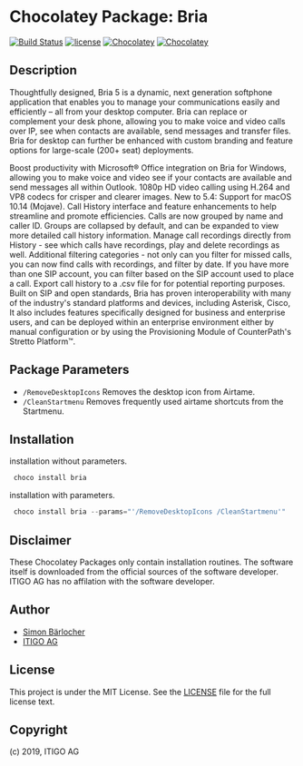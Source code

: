 # Chocolatey Package: Bria

[![Build Status](https://img.shields.io/travis/itigoag/chocolatey.bria?style=flat-square)](https://travis-ci.org/itigoag/chocolatey.bria) [![license](https://img.shields.io/github/license/mashape/apistatus.svg?style=popout-square)](licence) [![Chocolatey](https://img.shields.io/chocolatey/v/bria?label=package%20version)](https://chocolatey.org/packages/bria) [![Chocolatey](https://img.shields.io/chocolatey/dt/bria?label=package%20downloads&style=flat-square)](https://chocolatey.org/packages/bria)

## Description

Thoughtfully designed, Bria 5 is a dynamic, next generation softphone application that enables you to manage your communications easily and efficiently – all from your desktop computer. Bria can replace or complement your desk phone, allowing you to make voice and video calls over IP, see when contacts are available, send messages and transfer files. Bria for desktop can further be enhanced with custom branding and feature options for large-scale (200+ seat) deployments.

Boost productivity with Microsoft® Office integration on Bria for Windows, allowing you to make voice and video see if your contacts are available and send messages all within Outlook.
1080p HD video calling using H.264 and VP8 codecs for crisper and clearer images.
New to 5.4: Support for macOS 10.14 (Mojave).
Call History interface and feature enhancements to help streamline and promote efficiencies.
Calls are now grouped by name and caller ID. Groups are collapsed by default, and can be expanded to view more detailed call history information.
Manage call recordings directly from History - see which calls have recordings, play and delete recordings as well.
Additional filtering categories - not only can you filter for missed calls, you can now find calls with recordings, and filter by date. If you have more than one SIP account, you can filter based on the SIP account used to place a call.
Export call history to a .csv file for for potential reporting purposes.
Built on SIP and open standards, Bria has proven interoperability with many of the industry's standard platforms and devices, including Asterisk, Cisco, It also includes features specifically designed for business and enterprise users, and can be deployed within an enterprise environment either by manual configuration or by using the Provisioning Module of CounterPath's Stretto Platform™.

## Package Parameters

- `/RemoveDesktopIcons` Removes the desktop icon from Airtame.
- `/CleanStartmenu` Removes frequently used airtame shortcuts from the Startmenu.

## Installation

installation without parameters.

```ps1
 choco install bria
```

installation with parameters.

```ps1
 choco install bria --params="'/RemoveDesktopIcons /CleanStartmenu'"
```

## Disclaimer

These Chocolatey Packages only contain installation routines. The software itself is downloaded from the official sources of the software developer. ITIGO AG has no affilation with the software developer.

## Author

- [Simon Bärlocher](https://sbaerlocher.ch)
- [ITIGO AG](https://www.itigo.ch)

## License

This project is under the MIT License. See the [LICENSE](LICENSE) file for the full license text.

## Copyright

(c) 2019, ITIGO AG
